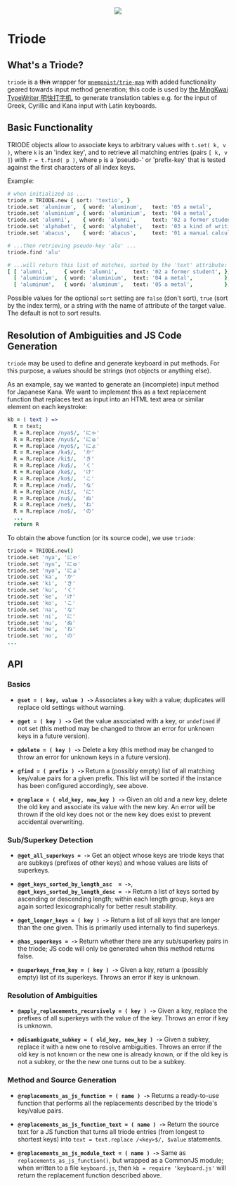 
<center><img src='https://upload.wikimedia.org/wikipedia/commons/thumb/1/19/Dubulttriode_darbiibaa.jpg/364px-Dubulttriode_darbiibaa.jpg'></center>

# Triode

## What's a Triode?

`triode` is a <strike>thin</strike> wrapper for
[`mnemonist/trie-map`](https://yomguithereal.github.io/mnemonist/trie-map) with added functionality geared
towards input method generation; this code is used by [the MingKwai TypeWriter
明快打字机](https://github.com/loveencounterflow/mingkwai-typewriter), to generate translation tables e.g. for
the input of Greek, Cyrillic and Kana input with Latin keyboards.

## Basic Functionality

TRIODE objects allow to associate keys to arbitrary values with `t.set( k, v )`, where `k` is an 'index
key', and to retrieve all matching entries (pairs `[ k, v ]`) with `r = t.find( p )`, where `p` is a
'pseudo-' or 'prefix-key' that is tested against the first characters of all index keys.

Example:

```coffee
# when initialized as ...
triode = TRIODE.new { sort: 'textio', }
triode.set 'aluminum',  { word: 'aluminum',   text: '05 a metal',                  }
triode.set 'aluminium', { word: 'aluminium',  text: '04 a metal',                  }
triode.set 'alumni',    { word: 'alumni',     text: '02 a former student',         }
triode.set 'alphabet',  { word: 'alphabet',   text: '03 a kind of writing system', }
triode.set 'abacus',    { word: 'abacus',     text: '01 a manual calculator',      }

# ...then retrieving pseudo-key 'alu' ...
triode.find 'alu'

# ...will return this list of matches, sorted by the 'text' attribute:
[ [ 'alumni',     { word: 'alumni',     text: '02 a former student', }, ],
  [ 'aluminium',  { word: 'aluminium',  text: '04 a metal',          }, ],
  [ 'aluminum',   { word: 'aluminum',   text: '05 a metal',          }, ] ]
```

Possible values for the optional `sort` setting are `false` (don't sort), `true` (sort by the index term),
or a string with the name of attribute of the target value. The default is not to sort results.

## Resolution of Ambiguities and JS Code Generation

`triode` may be used to define and generate keyboard in put methods. For this purpose, a values should be
strings (not objects or anything else).

As an example, say we wanted to generate an (incomplete) input method for Japanese Kana. We want to
implement this as a text replacement function that replaces text as input into an HTML text area or similar
element on each keystroke:

```coffee
kb = ( text ) =>
  R = text;
  R = R.replace /nya$/, 'にゃ'
  R = R.replace /nyu$/, 'にゅ'
  R = R.replace /nyo$/, 'にょ'
  R = R.replace /ka$/,  'か'
  R = R.replace /ki$/,  'き'
  R = R.replace /ku$/,  'く'
  R = R.replace /ke$/,  'け'
  R = R.replace /ko$/,  'こ'
  R = R.replace /na$/,  'な'
  R = R.replace /ni$/,  'に'
  R = R.replace /nu$/,  'ぬ'
  R = R.replace /ne$/,  'ね'
  R = R.replace /no$/,  'の'
  ...
  return R
````

To obtain the above function (or its source code), we use `triode`:

```coffee
triode = TRIODE.new()
triode.set 'nya', 'にゃ'
triode.set 'nyu', 'にゅ'
triode.set 'nyo', 'にょ'
triode.set 'ka',  'か'
triode.set 'ki',  'き'
triode.set 'ku',  'く'
triode.set 'ke',  'け'
triode.set 'ko',  'こ'
triode.set 'na',  'な'
triode.set 'ni',  'に'
triode.set 'nu',  'ぬ'
triode.set 'ne',  'ね'
triode.set 'no',  'の'
...
```

## API

### Basics

* **`@set = ( key, value ) ->`** Associates a key with a value; duplicates will replace old settings
  without warning.

* **`@get = ( key ) ->`** Get the value associated with a key, or `undefined` if not set (this method may
  be changed to throw an error for unknown keys in a future version).

* **`@delete = ( key ) ->`** Delete a key (this method may
  be changed to throw an error for unknown keys in a future version).

* **`@find = ( prefix ) ->`** Return a (possibly empty) list of all matching key/value pairs for a given
  prefix. This list will be sorted if the instance has been configured accordingly, see above.

* **`@replace = ( old_key, new_key ) ->`** Given an old and a new key, delete the old key and associate its
  value with the new key. An error will be thrown if the old key does not or the new key does exist to
  prevent accidental overwriting.


### Sub/Superkey Detection

* **`@get_all_superkeys = ->`** Get an object whose keys are triode keys that are subkeys (prefixes of other
  keys) and whose values are lists of superkeys.

* **`@get_keys_sorted_by_length_asc  = ->`**, **`@get_keys_sorted_by_length_desc = ->`** Return a list of
  keys sorted by ascending or descending length; within each length group, keys are again sorted
  lexicographically for better result stability.

* **`@get_longer_keys = ( key ) ->`** Return a list of all keys that are longer than the one given. This is
  primarily used internally to find superkeys.

* **`@has_superkeys = ->`** Return whether there are any sub/superkey pairs in the triode; JS code will only
  be generated when this method returns false.

* **`@superkeys_from_key = ( key ) ->`** Given a key, return a (possibly empty) list of its superkeys.
  Throws an error if key is unknown.

### Resolution of Ambiguities

* **`@apply_replacements_recursively = ( key ) ->`** Given a key, replace the prefixes of all superkeys with
  the value of the key. Throws an error if key is unknown.

* **`@disambiguate_subkey = ( old_key, new_key ) ->`** Given a subkey, replace it with a new one to resolve
  ambiguities. Throws an error if the old key is not known or the new one is already known, or if the old
  key is not a subkey, or the the new one turns out to be a subkey.


### Method and Source Generation


* **`@replacements_as_js_function = ( name ) ->`** Returns a ready-to-use function that performs all the
  replacements described by the triode's key/value pairs.

* **`@replacements_as_js_function_text = ( name ) ->`** Return the source text for a JS function that turns
  all triode entries (from longest to shortest keys) into `text = text.replace /<key>$/, $value` statements.

* **`@replacements_as_js_module_text = ( name ) ->`** Same as `replacements_as_js_function()`, but wrapped
  as a CommonJS module; when written to a file `keyboard.js`, then `kb = require 'keyboard.js'` will return
  the replacement function described above.

